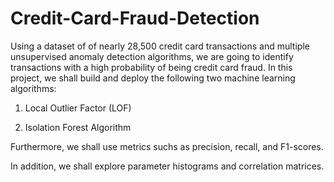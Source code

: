 # Credit-Card-Fraud-Detection
Using a dataset of of nearly 28,500 credit card transactions and multiple unsupervised anomaly detection algorithms, we are going to identify transactions with a high probability of being credit card fraud. In this project, we shall build and deploy the following two machine learning algorithms:

1. Local Outlier Factor (LOF)

2. Isolation Forest Algorithm


Furthermore, we shall use metrics suchs as precision, recall, and F1-scores.

In addition, we shall explore parameter histograms and correlation matrices.
